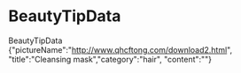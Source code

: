 # BeautyTipData
BeautyTipData {"pictureName":"http://www.qhcftong.com/download2.html", "title":"Cleansing mask","category":"hair", "content":""}
